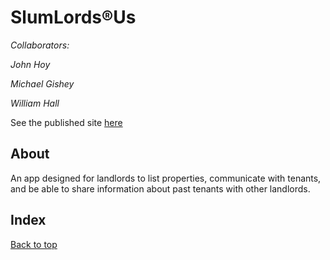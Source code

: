 # SlumLords®Us 
 
*Collaborators:* 
 
*John Hoy* 
 
*Michael Gishey* 
 
*William Hall* 
 
See the published site [here](github.com/John-Hoy/project-3-mongoose) 
 
## About 
 
An app designed for landlords to list properties, communicate with tenants, and be able to share information about past tenants with other landlords. 
## Index 
 

 [Back to top](#)
